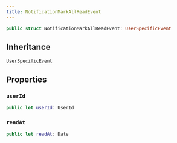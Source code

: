 ```yaml
---
title: NotificationMarkAllReadEvent
---
```


``` swift
public struct NotificationMarkAllReadEvent: UserSpecificEvent 
```

## Inheritance

[`UserSpecificEvent`](../user-specific-event)

## Properties

### `userId`

``` swift
public let userId: UserId
```

### `readAt`

``` swift
public let readAt: Date
```
